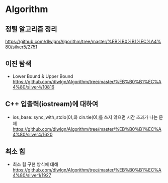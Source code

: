 # Algorithm

## 정렬 알고리즘 정리
https://github.com/dlwlgn/Algorithm/tree/master/%EB%B0%B1%EC%A4%80/silver5/2751

## 이진 탐색
 - Lower Bound & Upper Bound https://github.com/dlwlgn/Algorithm/tree/master/%EB%B0%B1%EC%A4%80/silver4/10816

## C++ 입출력(iostream)에 대하여
 - ios_base::sync_with_stdio(0);와 cin.tie(0);를 쓰지 않으면 시간 초과가 나는 문제 https://github.com/dlwlgn/Algorithm/tree/master/%EB%B0%B1%EC%A4%80/silver4/1620

## 최소 힙
 - 최소 힙 구현 방식에 대해 https://github.com/dlwlgn/Algorithm/tree/master/%EB%B0%B1%EC%A4%80/silver1/1927
